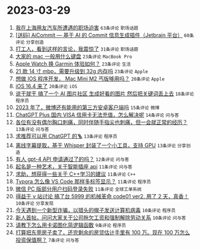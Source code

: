 # 2023-03-29

1. [我在上海用友汽车所遭遇的职场迫害](https://www.v2ex.com/t/928067) `63条评论` `职场话题`
1. [[送码] AiCommit — 基于 AI 的 Commit 信息生成插件（Jetbrain 平台）](https://www.v2ex.com/t/928027) `60条评论` `分享创造`
1. [打工人，看到这样的言论，我震惊了](https://www.v2ex.com/t/928102) `31条评论` `职场话题`
1. [大家的 mac 一般用什么键盘](https://www.v2ex.com/t/928049) `23条评论` `MacBook Pro`
1. [Apple Watch 换 Garmin 体验如何？](https://www.v2ex.com/t/928048) `23条评论` `生活`
1. [21 款 14 寸 mbp，需要升级到 32g 内存吗](https://www.v2ex.com/t/928040) `23条评论` `Apple`
1. [想做 IOS 程序开发， Mac Mini M2 丐版够用吗？](https://www.v2ex.com/t/928058) `20条评论` `Apple`
1. [iOS 16.4 来了](https://www.v2ex.com/t/928026) `20条评论` `iOS`
1. [说干就干 搞了一个 AI 图片社区 生成好看的图片 然后把关键词丢上去](https://www.v2ex.com/t/928028) `18条评论` `程序员`
1. [2023 年了，微博还有能用的第三方安卓客户端吗](https://www.v2ex.com/t/928084) `15条评论` `微博`
1. [ChatGPT Plus 国内 VISA 信用卡无法充值，怎么解决呢](https://www.v2ex.com/t/928072) `14条评论` `问与答`
1. [各位有没有偶尔胸口刺痛，同时伴随手指尖也刺痛，但一会就正常的经历？](https://www.v2ex.com/t/928110) `13条评论` `问与答`
1. [求推荐可以用 ChatGPT 的🪜](https://www.v2ex.com/t/928074) `13条评论` `程序员`
1. [离线字幕提取，基于 Whisper 封装了一个小工具，支持 GPU](https://www.v2ex.com/t/928031) `13条评论` `分享创造`
1. [有人 gpt-4 API 申请通过了的吗？](https://www.v2ex.com/t/928024) `12条评论` `问与答`
1. [起名是一种艺术，关于智能插座 api](https://www.v2ex.com/t/928066) `11条评论` `问与答`
1. [求助，想获得一些关于 C++学习的建议](https://www.v2ex.com/t/928055) `11条评论` `C++`
1. [Typora 怎么像 VS Code 那样多标签显示？](https://www.v2ex.com/t/928038) `11条评论` `程序员`
1. [微信 PC 版部分用户扫码登录失败](https://www.v2ex.com/t/928029) `11条评论` `全球工单系统`
1. [得益于 v 站讨论 搞了台 5999 的机械革命 code01 ver2. 用了 2 天，真香！](https://www.v2ex.com/t/928117) `10条评论` `分享发现`
1. [今天遇到一个新型诈骗，以猎头的幌子发送计算机病毒](https://www.v2ex.com/t/928062) `10条评论` `程序员`
1. [新人首帖，问问大家关于公司拖欠工资和强制解除劳动关系](https://www.v2ex.com/t/928039) `10条评论` `问与答`
1. [请教下怎么用卡诺图化简逻辑函数](https://www.v2ex.com/t/928057) `9条评论` `程序员`
1. [打算把东莞房子卖了，还完剩余的房贷估计手里有 100 万。现在 100 万怎么投资保值啊？](https://www.v2ex.com/t/928104) `7条评论` `问与答`
